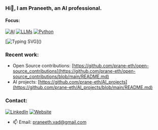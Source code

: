 ### Hi👋, I am Praneeth, an AI professional.
<!-- ### 🚀 Available for opportunities and collaborations
> Let’s build something amazing together 🚀 -->
#### Focus:
[![AI](https://img.shields.io/badge/AI-C21B00?style=for-the-badge&logo=openaigym&logoColor=white)]()
[![LLMs](https://img.shields.io/badge/LLMs-1A535C?style=for-the-badge&logo=openai&logoColor=white)]()
[![Python](https://img.shields.io/badge/Python-3776AB?style=for-the-badge&logo=python&logoColor=ffdd54)]()

[![Typing SVG](https://readme-typing-svg.demolab.com?font=Arial&size=24&duration=2000&pause=3000&color=00C853&center=true&vCenter=true&width=800&lines=💼+Available+for+opportunities+and+collaborations!)]()
<!-- https://readme-typing-svg.demolab.com/demo/ -->


### Recent work:
- Open Source contributions: [https://github.com/prane-eth/open-source_contributions](https://github.com/prane-eth/open-source_contributions/blob/main/README.md)
- AI projects: [https://github.com/prane-eth/AI_projects](https://github.com/prane-eth/AI_projects/blob/main/README.md)


### Contact:
<!-- [![LinkedIn](https://img.shields.io/badge/LinkedIn-0077B5?style=for-the-badge&logo=linkedin&logoColor=white)](https://www.linkedin.com/in/prane-eth) -->
[![LinkedIn](https://custom-icon-badges.demolab.com/badge/LinkedIn-0A66C2?logo=linkedin-white&logoColor=fff)](https://www.linkedin.com/in/prane-eth)
[![Website](https://img.shields.io/badge/Website-168D5C?style=for-the-badge&logo=globe&logoColor=white)](https://prane-eth.github.io/)
- 📫 Email: praneeth.vad@gmail.com


